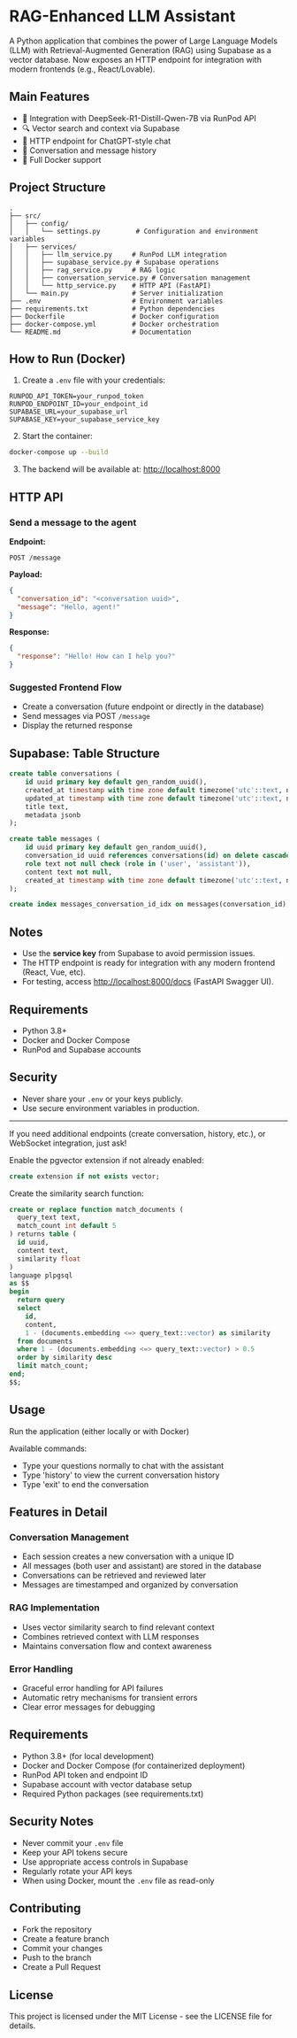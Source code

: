 # RAG-Enhanced LLM Assistant

A Python application that combines the power of Large Language Models (LLM) with Retrieval-Augmented Generation (RAG) using Supabase as a vector database. Now exposes an HTTP endpoint for integration with modern frontends (e.g., React/Lovable).

## Main Features

- 🤖 Integration with DeepSeek-R1-Distill-Qwen-7B via RunPod API
- 🔍 Vector search and context via Supabase
- 💬 HTTP endpoint for ChatGPT-style chat
- 💾 Conversation and message history
- 🐳 Full Docker support

## Project Structure

```
.
├── src/
│   ├── config/
│   │   └── settings.py         # Configuration and environment variables
│   ├── services/
│   │   ├── llm_service.py     # RunPod LLM integration
│   │   ├── supabase_service.py # Supabase operations
│   │   ├── rag_service.py     # RAG logic
│   │   ├── conversation_service.py # Conversation management
│   │   └── http_service.py    # HTTP API (FastAPI)
│   └── main.py                # Server initialization
├── .env                       # Environment variables
├── requirements.txt           # Python dependencies
├── Dockerfile                 # Docker configuration
├── docker-compose.yml         # Docker orchestration
└── README.md                  # Documentation
```

## How to Run (Docker)

1. Create a `.env` file with your credentials:

```
RUNPOD_API_TOKEN=your_runpod_token
RUNPOD_ENDPOINT_ID=your_endpoint_id
SUPABASE_URL=your_supabase_url
SUPABASE_KEY=your_supabase_service_key
```

2. Start the container:

```bash
docker-compose up --build
```

3. The backend will be available at: [http://localhost:8000](http://localhost:8000)

## HTTP API

### Send a message to the agent

**Endpoint:**
```
POST /message
```

**Payload:**
```json
{
  "conversation_id": "<conversation uuid>",
  "message": "Hello, agent!"
}
```

**Response:**
```json
{
  "response": "Hello! How can I help you?"
}
```

### Suggested Frontend Flow
- Create a conversation (future endpoint or directly in the database)
- Send messages via POST `/message`
- Display the returned response

## Supabase: Table Structure

```sql
create table conversations (
    id uuid primary key default gen_random_uuid(),
    created_at timestamp with time zone default timezone('utc'::text, now()),
    updated_at timestamp with time zone default timezone('utc'::text, now()),
    title text,
    metadata jsonb
);

create table messages (
    id uuid primary key default gen_random_uuid(),
    conversation_id uuid references conversations(id) on delete cascade,
    role text not null check (role in ('user', 'assistant')),
    content text not null,
    created_at timestamp with time zone default timezone('utc'::text, now()) not null
);

create index messages_conversation_id_idx on messages(conversation_id);
```

## Notes
- Use the **service key** from Supabase to avoid permission issues.
- The HTTP endpoint is ready for integration with any modern frontend (React, Vue, etc).
- For testing, access [http://localhost:8000/docs](http://localhost:8000/docs) (FastAPI Swagger UI).

## Requirements
- Python 3.8+
- Docker and Docker Compose
- RunPod and Supabase accounts

## Security
- Never share your `.env` or your keys publicly.
- Use secure environment variables in production.

---

If you need additional endpoints (create conversation, history, etc.), or WebSocket integration, just ask! 

Enable the pgvector extension if not already enabled:
```sql
create extension if not exists vector;
```

Create the similarity search function:
```sql
create or replace function match_documents (
  query_text text,
  match_count int default 5
) returns table (
  id uuid,
  content text,
  similarity float
)
language plpgsql
as $$
begin
  return query
  select
    id,
    content,
    1 - (documents.embedding <=> query_text::vector) as similarity
  from documents
  where 1 - (documents.embedding <=> query_text::vector) > 0.5
  order by similarity desc
  limit match_count;
end;
$$;
```

## Usage
Run the application (either locally or with Docker)

Available commands:
- Type your questions normally to chat with the assistant
- Type 'history' to view the current conversation history
- Type 'exit' to end the conversation

## Features in Detail
### Conversation Management
- Each session creates a new conversation with a unique ID
- All messages (both user and assistant) are stored in the database
- Conversations can be retrieved and reviewed later
- Messages are timestamped and organized by conversation

### RAG Implementation
- Uses vector similarity search to find relevant context
- Combines retrieved context with LLM responses
- Maintains conversation flow and context awareness

### Error Handling
- Graceful error handling for API failures
- Automatic retry mechanisms for transient errors
- Clear error messages for debugging

## Requirements
- Python 3.8+ (for local development)
- Docker and Docker Compose (for containerized deployment)
- RunPod API token and endpoint ID
- Supabase account with vector database setup
- Required Python packages (see requirements.txt)

## Security Notes
- Never commit your `.env` file
- Keep your API tokens secure
- Use appropriate access controls in Supabase
- Regularly rotate your API keys
- When using Docker, mount the `.env` file as read-only

## Contributing
- Fork the repository
- Create a feature branch
- Commit your changes
- Push to the branch
- Create a Pull Request

## License
This project is licensed under the MIT License - see the LICENSE file for details. 